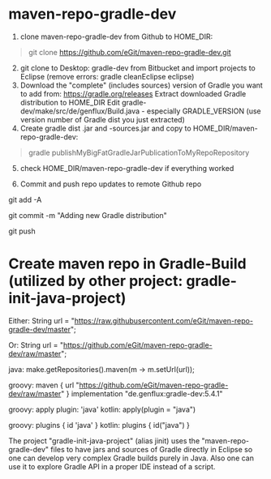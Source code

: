 # maven-repo-gradle-dev


1. clone maven-repo-gradle-dev from Github to HOME_DIR: 
  
  > git clone https://github.com/eGit/maven-repo-gradle-dev.git


2. git clone to Desktop: gradle-dev from Bitbucket and import projects to Eclipse (remove errors: gradle cleanEclipse eclipse)
3. Download the "complete" (includes sources) version of Gradle you want to add from: https://gradle.org/releases
    Extract downloaded Gradle distribution to HOME_DIR
    Edit gradle-dev/make/src/de/genflux/Build.java - especially GRADLE_VERSION (use version number of Gradle dist you just extracted)
4. Create gradle dist .jar and -sources.jar and copy to HOME_DIR/maven-repo-gradle-dev: 

  > gradle publishMyBigFatGradleJarPublicationToMyRepoRepository

5. check HOME_DIR/maven-repo-gradle-dev if everything worked

6. Commit and push repo updates to remote Github repo

git add -A

git commit -m "Adding new Gradle distribution"

git push


# Create maven repo in Gradle-Build (utilized by other project: gradle-init-java-project)

Either: String url = "https://raw.githubusercontent.com/eGit/maven-repo-gradle-dev/master";

Or: String url = "https://github.com/eGit/maven-repo-gradle-dev/raw/master";

java: make.getRepositories().maven(m -> m.setUrl(url));

groovy: maven { url "https://github.com/eGit/maven-repo-gradle-dev/raw/master" }
implementation "de.genflux:gradle-dev:5.4.1"

groovy: apply plugin: 'java'
kotlin: apply(plugin = "java")

groovy: plugins { id 'java' }
kotlin: plugins { id("java") }

The project "gradle-init-java-project" (alias jinit) uses the "maven-repo-gradle-dev" files to have jars and sources of Gradle directly in Eclipse 
so one can develop very complex Gradle builds purely in Java. Also one can use it to explore Gradle API in a proper IDE instead of a script.
